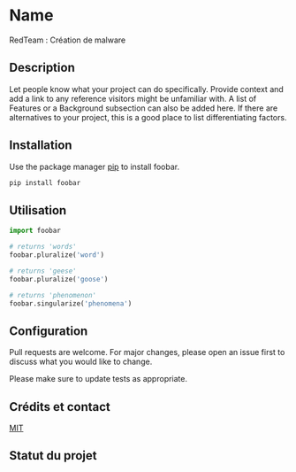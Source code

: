 # Name

RedTeam : Création de malware

## Description

Let people know what your project can do specifically. Provide context and add a link to any reference visitors might be unfamiliar with. A list of Features or a Background subsection can also be added here. If there are alternatives to your project, this is a good place to list differentiating factors.

## Installation

Use the package manager [pip](https://pip.pypa.io/en/stable/) to install foobar.

```bash
pip install foobar
```

## Utilisation

```python
import foobar

# returns 'words'
foobar.pluralize('word')

# returns 'geese'
foobar.pluralize('goose')

# returns 'phenomenon'
foobar.singularize('phenomena')
```

## Configuration

Pull requests are welcome. For major changes, please open an issue first
to discuss what you would like to change.

Please make sure to update tests as appropriate.

## Crédits et contact

[MIT](https://choosealicense.com/licenses/mit/)

## Statut du projet

